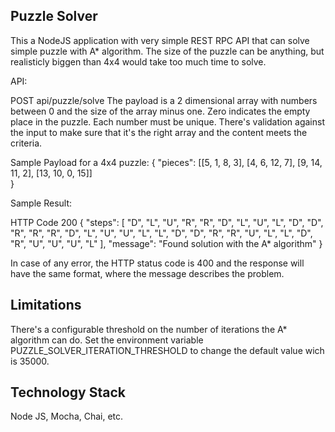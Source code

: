 Puzzle Solver 
-------------

This a NodeJS application with very simple REST RPC API that can solve simple puzzle with A* algorithm.
The size of the puzzle can be anything, but realisticly biggen than 4x4 would take too much time to solve. 

API:

POST api/puzzle/solve
The payload is a 2 dimensional array with numbers between 0 and the size of the array minus one. Zero indicates the empty place in the puzzle. Each number must be unique.
There's validation against the input to make sure that it's the right array and the content meets the criteria.

Sample Payload for a 4x4 puzzle:
{
"pieces": [[5, 1, 8, 3], [4, 6, 12, 7], [9, 14, 11, 2], [13, 10, 0, 15]]	
}

Sample Result:

HTTP Code 200 
{
    "steps": [
        "D",
        "L",
        "U",
        "R",
        "R",
        "D",
        "L",
        "U",
        "L",
        "D",
        "D",
        "R",
        "R",
        "R",
        "D",
        "L",
        "U",
        "U",
        "L",
        "L",
        "D",
        "D",
        "R",
        "R",
        "U",
        "L",
        "L",
        "D",
        "R",
        "U",
        "U",
        "U",
        "L"
    ],
    "message": "Found solution with the A* algorithm"
}

In case of any error, the HTTP status code is 400 and the response will have the same format, where the message describes the problem.

Limitations
-----------
There's a configurable threshold on the number of iterations the A* algorithm can do. Set the environment variable PUZZLE_SOLVER_ITERATION_THRESHOLD to change the default value wich is 35000.


Technology Stack
----------------
Node JS, Mocha, Chai, etc.